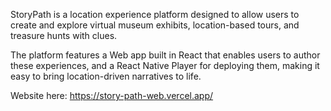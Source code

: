 StoryPath is a location experience platform designed to allow users
to create and explore virtual museum exhibits, location-based tours,
and treasure hunts with clues.

The platform features a Web app built in React that enables users to
author these experiences, and a React Native Player for deploying
them, making it easy to bring location-driven narratives to life.

Website here:
https://story-path-web.vercel.app/
